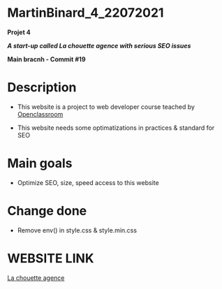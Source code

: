 # MartinBinard_4_22072021
**Projet 4**

***A start-up called La chouette agence with serious SEO issues***

**Main bracnh - Commit #19**

# Description

* This website is a project to web developer course teached by [Openclassroom](https://openclassrooms.com/en/paths/141-web-developer)

* This website needs some optimatizations in practices & standard for SEO

# Main goals

* Optimize SEO, size, speed access to this website

# Change done

* Remove env() in style.css & style.min.css

# WEBSITE LINK

[La chouette agence](https://martinbinard.github.io/MartinBinard_4_22072021/)